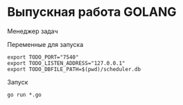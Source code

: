 # Выпускная работа GOLANG

Менеджер задач

Переменные для запуска
```
export TODO_PORT="7540"
export TODO_LISTEN_ADDRESS="127.0.0.1"
export TODO_DBFILE_PATH=$(pwd)/scheduler.db
```

Запуск
```
go run *.go
```
